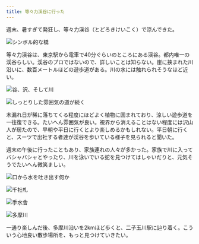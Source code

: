 ```yaml
---
title: 等々力渓谷に行った
---
```

週末、暑すぎて発狂し、等々力渓谷（とどろきけいこく）で涼んできた。

![](https://lh3.googleusercontent.com/jyyNBbXZWd5raCvN_AxfnrVnMr9eoXHril2Av2U5-o6Hv_AqJKOF-b3qxw6p8Fo1nLROBtjvxtKKNXmEweHz20k_aufbeRxvM0-rjHUoXtAftVuHRjwepmhNe_3DsmhEIQi_CgLZwOCJwR9Wxy5AgOg "シンボル的な橋")

等々力渓谷は、東京駅から電車で40分ぐらいのところにある渓谷。都内唯一の渓谷らしい。渓谷のプロではないので、詳しいことは知らない。崖に挟まれた川沿いに、数百メートルほどの遊歩道がある。川の水には触れられそうなほど近い。

![](https://lh3.googleusercontent.com/_63aIjZ-yGpFOtHS-Hm1YqspvtnLeBruhubCQxOzCxnTPDYtPTDeiMvEw1uVZG1IEY8w828pERpDUJBGLWgTZ42XaWfY8E9A632ctBnjFxowA1hPH1OYyaBCgzshGCcH2vWxI1LR48DQODExBGU8-Qw "谷、沢、そして川")

![](https://lh4.googleusercontent.com/JoZ_oJ3rL81y6nSNd2Ey5TUx4fGELCOI4YGAWgYzo2W2KdsIzwrDhmQxSdcFJERGieL36Mmb__JMZcldWnymL0C_gPT8Ubp9mOHO_k2SPkabrl3Pug55YNoLGJTYnKaUCHT_8GfZgZzaD6yxQ0LZlxw "しっとりした雰囲気の道が続く")

木漏れ日が稀に落ちてくる程度にほどよく植物に囲まれており、涼しい遊歩道を一往復できる。たいへん雰囲気が良い。視界から消えることはない程度には沢山人が居たので、早朝や平日に行くとより楽しめるかもしれない。平日朝に行くと、スーツで出社する者達が渓谷を歩いている様子を見られると聞いた。

週末の午後に行ったこともあり、家族連れの人々が多かった。家族で川に入ってバシャバシャとやったり、川を泳いでいる蛇を見つけてはしゃいだりと、元気そうでたいへん微笑ましい。

![](https://lh3.googleusercontent.com/ZFX9Zi6t9htVy1mkHV8GjGIU5G88_rr-4zuoH1ptcmaWaGaUbazWpgmCVZySAc79BlBV2zPL--GejY2zILtvYla8ny8BJkDigA6OA_X3qA13tf_Tf14HWtPbNJHh7yrCBaVvpLNBF9MO-BPR1pWppa0 "口から水を吐き出す何か")

![](https://lh5.googleusercontent.com/sBf_XQOVqDUjLxsvY26_2Lrlrj9JAgWPjEDjIbOz6wtsE5jO20_7xqq-4btfrMzY8vMrzcVa59OwFW5Ao39QoVL-QPEHTHOSIoFFJQj8Za_Kw9yWN7BQbpsz8QIYDETaz7FcMoAi9KJtkJz_sPbYiWE "千社札")

![](https://lh4.googleusercontent.com/xIHbp4VrOP2CVFF1SrGRM5xv2qYhNrT6VdlYMxX-5rWkMmqiggHoFG-boirr9sXOdg46ykEP1MdRpzllE6EdxEio9eYUMYBlDZ63PyoKf9Bbzr2Uj2tFQ0d8cybUm_uQWbA38MobKoqcKktcCJ8QoiE "手水舎")

![](https://lh5.googleusercontent.com/5HWXuFvmBqmh0H0lTCfvgiKGt7hN9bfNUPjLVMzAKGsrLkgmrAZd4mB0ogZ5A5aJJK_Seo2YE76DXFwoI72XTipKjZ4oRPAApJpg8wN1chqf24KI67jbRgl9m8C5knxQRwOVxKNz2eSFZl1j1eJIexM "多摩川")

一通り楽しんだ後、多摩川沿いを2kmほど歩くと、二子玉川駅に辿り着く。こういう心地良い散歩場所を、もっと見つけていきたい。
